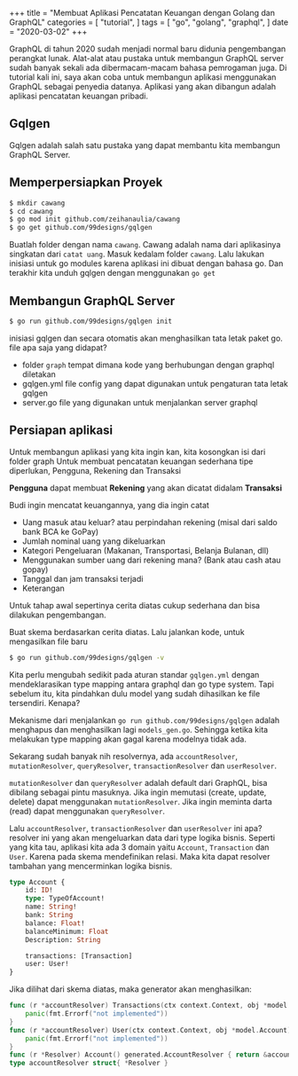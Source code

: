 +++
title = "Membuat Aplikasi Pencatatan Keuangan dengan Golang dan GraphQL"
categories = [
    "tutorial",
]
tags = [
    "go",
    "golang",
    "graphql",
]
date = "2020-03-02"
+++

GraphQL di tahun 2020 sudah menjadi normal baru didunia pengembangan perangkat lunak.
Alat-alat atau pustaka untuk membangun GraphQL server sudah banyak sekali ada dibermacam-macam bahasa pemrogaman juga.
Di tutorial kali ini, saya akan coba untuk membangun aplikasi menggunakan GraphQL sebagai penyedia datanya.
Aplikasi yang akan dibangun adalah aplikasi pencatatan keuangan pribadi.

## Gqlgen

Gqlgen adalah salah satu pustaka yang dapat membantu kita membangun GraphQL Server.

## Memperpersiapkan Proyek


```bash
$ mkdir cawang
$ cd cawang
$ go mod init github.com/zeihanaulia/cawang
$ go get github.com/99designs/gqlgen
```

Buatlah folder dengan nama `cawang`. Cawang adalah nama dari aplikasinya singkatan dari `catat uang`.
Masuk kedalam folder `cawang`.
Lalu lakukan inisiasi untuk go modules karena aplikasi ini dibuat dengan bahasa go.
Dan terakhir kita unduh gqlgen dengan menggunakan `go get`

## Membangun GraphQL Server

```bash
$ go run github.com/99designs/gqlgen init
```

inisiasi gqlgen dan secara otomatis akan menghasilkan tata letak paket go.
file apa saja yang didapat?

- folder `graph` tempat dimana kode yang berhubungan dengan graphql diletakan
- gqlgen.yml file config yang dapat digunakan untuk pengaturan tata letak gqlgen
- server.go file yang digunakan untuk menjalankan server graphql

## Persiapan aplikasi

Untuk membangun aplikasi yang kita ingin kan, kita kosongkan isi dari folder graph
Untuk membuat pencatatan keuangan sederhana tipe diperlukan, Pengguna, Rekening dan Transaksi

**Pengguna** dapat membuat **Rekening** yang akan dicatat didalam **Transaksi**

Budi ingin mencatat keuangannya, yang dia ingin catat

- Uang masuk atau keluar? atau perpindahan rekening (misal dari saldo bank BCA ke GoPay)
- Jumlah nominal uang yang dikeluarkan
- Kategori Pengeluaran (Makanan, Transportasi, Belanja Bulanan, dll)
- Menggunakan sumber uang dari rekening mana? (Bank atau cash atau gopay)
- Tanggal dan jam transaksi terjadi
- Keterangan

Untuk tahap awal sepertinya cerita diatas cukup sederhana dan bisa dilakukan pengembangan.

Buat skema berdasarkan cerita diatas. Lalu jalankan kode, untuk mengasilkan file baru

```bash
$ go run github.com/99designs/gqlgen -v
```

Kita perlu mengubah sedikit pada aturan standar `gqlgen.yml`  dengan mendeklarasikan type mapping antara graphql dan go type system.
Tapi sebelum itu, kita pindahkan dulu model yang sudah dihasilkan ke file tersendiri. Kenapa?

Mekanisme dari menjalankan `go run github.com/99designs/gqlgen` adalah menghapus dan menghasilkan lagi `models_gen.go`. 
Sehingga ketika kita melakukan type mapping akan gagal karena modelnya tidak ada.

Sekarang sudah banyak nih resolvernya, ada `accountResolver`, `mutationResolver`, `queryResolver`, `transactionResolver` dan `userResolver`.

`mutationResolver` dan `queryResolver` adalah default dari GraphQL, bisa dibilang sebagai pintu masuknya. 
Jika ingin memutasi (create, update, delete) dapat menggunakan `mutationResolver`.
Jika ingin meminta darta (read) dapat menggunakan `queryResolver`.

Lalu `accountResolver`, `transactionResolver` dan `userResolver` ini apa? resolver ini yang akan mengeluarkan data dari type logika bisnis.
Seperti yang kita tau, aplikasi kita ada 3 domain yaitu `Account`, `Transaction` dan `User`. Karena pada skema mendefinikan relasi.
Maka kita dapat resolver tambahan yang mencerminkan logika bisnis.

```graphql
type Account {
    id: ID!
    type: TypeOfAccount!
    name: String!
    bank: String
    balance: Float!
    balanceMinimum: Float
    Description: String

    transactions: [Transaction]
    user: User!
}
```

Jika dilihat dari skema diatas, maka generator akan menghasilkan:

```go
func (r *accountResolver) Transactions(ctx context.Context, obj *model.Account) ([]*model.Transaction, error) {
	panic(fmt.Errorf("not implemented"))
}
func (r *accountResolver) User(ctx context.Context, obj *model.Account) (*model.User, error) {
	panic(fmt.Errorf("not implemented"))
}
func (r *Resolver) Account() generated.AccountResolver { return &accountResolver{r} }
type accountResolver struct{ *Resolver }
```